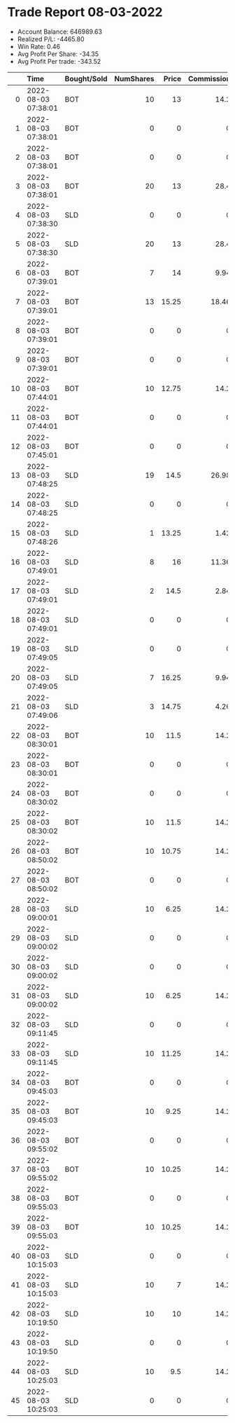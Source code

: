 # Trade Report 08-03-2022
- Account Balance: 646989.63
- Realized P/L: -4465.80
- Win Rate: 0.46
- Avg Profit Per Share: -34.35
- Avg Profit Per trade: -343.52

|    | Time                | Bought/Sold   |   NumShares |   Price |   Commission |   RealizedPL | Name                 |
|---:|:--------------------|:--------------|------------:|--------:|-------------:|-------------:|:---------------------|
|  0 | 2022-08-03 07:38:01 | BOT           |          10 |   13    |        14.2  |       0      | Shares of ES 4120.0C |
|  1 | 2022-08-03 07:38:01 | BOT           |           0 |    0    |         0    |       0      | Long Pointer 001 DB  |
|  2 | 2022-08-03 07:38:01 | BOT           |           0 |    0    |         0    |       0      | Long Pointer 001     |
|  3 | 2022-08-03 07:38:01 | BOT           |          20 |   13    |        28.4  |       0      | Shares of ES 4120.0C |
|  4 | 2022-08-03 07:38:30 | SLD           |           0 |    0    |         0    |       0      | Long Pointer 001 DB  |
|  5 | 2022-08-03 07:38:30 | SLD           |          20 |   13    |        28.4  |     -56.8    | Shares of ES 4120.0C |
|  6 | 2022-08-03 07:39:01 | BOT           |           7 |   14    |         9.94 |       0      | Shares of ES 4120.0C |
|  7 | 2022-08-03 07:39:01 | BOT           |          13 |   15.25 |        18.46 |       0      | Shares of ES 4120.0C |
|  8 | 2022-08-03 07:39:01 | BOT           |           0 |    0    |         0    |       0      | Long Pointer 001     |
|  9 | 2022-08-03 07:39:01 | BOT           |           0 |    0    |         0    |       0      | Long Pointer 001 DB  |
| 10 | 2022-08-03 07:44:01 | BOT           |          10 |   12.75 |        14.2  |       0      | Shares of ES 4120.0C |
| 11 | 2022-08-03 07:44:01 | BOT           |           0 |    0    |         0    |       0      | Long Shepard 003     |
| 12 | 2022-08-03 07:45:01 | BOT           |           0 |    0    |         0    |       0      | Long Shepard 003     |
| 13 | 2022-08-03 07:48:25 | SLD           |          19 |   14.5  |        26.98 |     569.477  | Shares of ES 4120.0C |
| 14 | 2022-08-03 07:48:25 | SLD           |           0 |    0    |         0    |       0      | Long Pointer 001 DB  |
| 15 | 2022-08-03 07:48:26 | SLD           |           1 |   13.25 |         1.42 |     -32.5275 | Shares of ES 4120.0C |
| 16 | 2022-08-03 07:49:01 | SLD           |           8 |   16    |        11.36 |     839.78   | Shares of ES 4120.0C |
| 17 | 2022-08-03 07:49:01 | SLD           |           2 |   14.5  |         2.84 |      59.945  | Shares of ES 4120.0C |
| 18 | 2022-08-03 07:49:01 | SLD           |           0 |    0    |         0    |       0      | Long Pointer 001     |
| 19 | 2022-08-03 07:49:05 | SLD           |           0 |    0    |         0    |       0      | Long Shepard 003     |
| 20 | 2022-08-03 07:49:05 | SLD           |           7 |   16.25 |         9.94 |     822.308  | Shares of ES 4120.0C |
| 21 | 2022-08-03 07:49:06 | SLD           |           3 |   14.75 |         4.26 |     127.418  | Shares of ES 4120.0C |
| 22 | 2022-08-03 08:30:01 | BOT           |          10 |   11.5  |        14.2  |       0      | Shares of ES 4140.0P |
| 23 | 2022-08-03 08:30:01 | BOT           |           0 |    0    |         0    |       0      | Short Pointer 001    |
| 24 | 2022-08-03 08:30:02 | BOT           |           0 |    0    |         0    |       0      | Short Wallace 003    |
| 25 | 2022-08-03 08:30:02 | BOT           |          10 |   11.5  |        14.2  |       0      | Shares of ES 4140.0P |
| 26 | 2022-08-03 08:50:02 | BOT           |          10 |   10.75 |        14.2  |       0      | Shares of ES 4145.0P |
| 27 | 2022-08-03 08:50:02 | BOT           |           0 |    0    |         0    |       0      | Short Shepard 004    |
| 28 | 2022-08-03 09:00:01 | SLD           |          10 |    6.25 |        14.2  |   -2653.4    | Shares of ES 4140.0P |
| 29 | 2022-08-03 09:00:02 | SLD           |           0 |    0    |         0    |       0      | Short Pointer 001    |
| 30 | 2022-08-03 09:00:02 | SLD           |           0 |    0    |         0    |       0      | Short Wallace 003    |
| 31 | 2022-08-03 09:00:02 | SLD           |          10 |    6.25 |        14.2  |   -2653.4    | Shares of ES 4140.0P |
| 32 | 2022-08-03 09:11:45 | SLD           |           0 |    0    |         0    |       0      | Short Shepard 004    |
| 33 | 2022-08-03 09:11:45 | SLD           |          10 |   11.25 |        14.2  |     221.6    | Shares of ES 4145.0P |
| 34 | 2022-08-03 09:45:03 | BOT           |           0 |    0    |         0    |       0      | Short Shepard 004    |
| 35 | 2022-08-03 09:45:03 | BOT           |          10 |    9.25 |        14.2  |       0      | Shares of ES 4155.0P |
| 36 | 2022-08-03 09:55:02 | BOT           |           0 |    0    |         0    |       0      | Short Pointer 001    |
| 37 | 2022-08-03 09:55:02 | BOT           |          10 |   10.25 |        14.2  |       0      | Shares of ES 4160.0P |
| 38 | 2022-08-03 09:55:03 | BOT           |           0 |    0    |         0    |       0      | Short Pointer 009    |
| 39 | 2022-08-03 09:55:03 | BOT           |          10 |   10.25 |        14.2  |       0      | Shares of ES 4160.0P |
| 40 | 2022-08-03 10:15:03 | SLD           |           0 |    0    |         0    |       0      | Short Shepard 004    |
| 41 | 2022-08-03 10:15:03 | SLD           |          10 |    7    |        14.2  |   -1153.4    | Shares of ES 4155.0P |
| 42 | 2022-08-03 10:19:50 | SLD           |          10 |   10    |        14.2  |    -153.4    | Shares of ES 4160.0P |
| 43 | 2022-08-03 10:19:50 | SLD           |           0 |    0    |         0    |       0      | Short Pointer 009    |
| 44 | 2022-08-03 10:25:03 | SLD           |          10 |    9.5  |        14.2  |    -403.4    | Shares of ES 4160.0P |
| 45 | 2022-08-03 10:25:03 | SLD           |           0 |    0    |         0    |       0      | Short Pointer 001    |